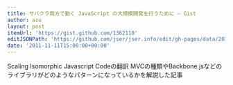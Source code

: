 ```yaml
---
title: サバクラ両方で動く JavaScript の大規模開発を行うために — Gist
author: azu
layout: post
itemUrl: 'https://gist.github.com/1362110'
editJSONPath: 'https://github.com/jser/jser.info/edit/gh-pages/data/2011/11/index.json'
date: '2011-11-11T15:00:00+00:00'
---
```

Scaling Isomorphic Javascript Codeの翻訳
MVCの種類やBackbone.jsなどのライブラリがどのようなパターンになっているかを解説した記事

